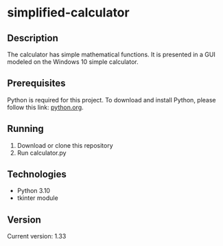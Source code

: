 # simplified-calculator

## Description
The calculator has simple mathematical functions. It is presented in a GUI modeled on the Windows 10 simple calculator.

## Prerequisites
Python is required for this project. To download and install Python, please follow this link: [python.org](https://www.python.org/downloads/).

## Running
1. Download or clone this repository
2. Run calculator.py

## Technologies
 - Python 3.10
 - tkinter module

## Version
Current version: 1.33